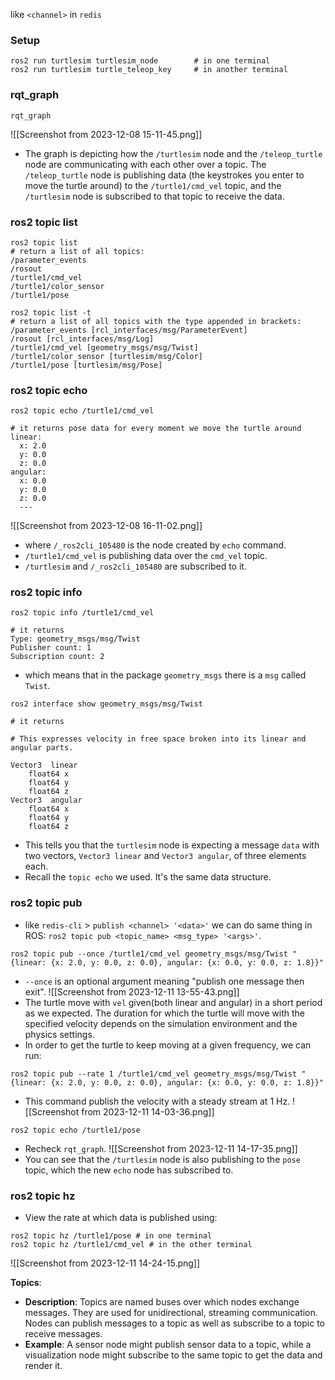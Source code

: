 like `<channel>` in `redis`
### Setup
```shell
ros2 run turtlesim turtlesim_node        # in one terminal
ros2 run turtlesim turtle_teleop_key     # in another terminal
```
### rqt_graph
```shell
rqt_graph
```
![[Screenshot from 2023-12-08 15-11-45.png]]
- The graph is depicting how the `/turtlesim` node and the `/teleop_turtle` node are communicating with each other over a topic. The `/teleop_turtle` node is publishing data (the keystrokes you enter to move the turtle around) to the `/turtle1/cmd_vel` topic, and the `/turtlesim` node is subscribed to that topic to receive the data.
### ros2 topic list
```shell
ros2 topic list
# return a list of all topics:
/parameter_events
/rosout
/turtle1/cmd_vel
/turtle1/color_sensor
/turtle1/pose
```
```shell
ros2 topic list -t
# return a list of all topics with the type appended in brackets:
/parameter_events [rcl_interfaces/msg/ParameterEvent]
/rosout [rcl_interfaces/msg/Log]
/turtle1/cmd_vel [geometry_msgs/msg/Twist]
/turtle1/color_sensor [turtlesim/msg/Color]
/turtle1/pose [turtlesim/msg/Pose]

```
### ros2 topic echo
```shell
ros2 topic echo /turtle1/cmd_vel

# it returns pose data for every moment we move the turtle around
linear:
  x: 2.0
  y: 0.0
  z: 0.0
angular:
  x: 0.0
  y: 0.0
  z: 0.0
  ---
```
![[Screenshot from 2023-12-08 16-11-02.png]]
- where `/_ros2cli_105480` is the node created by `echo` command.
- `/turtle1/cmd_vel` is publishing data over the  `cmd_vel` topic.
- `/turtlesim` and `/_ros2cli_105480` are subscribed to it.
### ros2 topic info
```shell
ros2 topic info /turtle1/cmd_vel

# it returns
Type: geometry_msgs/msg/Twist
Publisher count: 1
Subscription count: 2
```
- which means that in the package `geometry_msgs` there is a `msg` called `Twist`.
```shell
ros2 interface show geometry_msgs/msg/Twist

# it returns

# This expresses velocity in free space broken into its linear and angular parts.

Vector3  linear
	float64 x
	float64 y
	float64 z
Vector3  angular
	float64 x
	float64 y
	float64 z

```
- This tells you that the `turtlesim` node is expecting a message `data` with two vectors, `Vector3 linear` and `Vector3 angular`, of three elements each. 
- Recall the `topic echo` we used. It's the same data structure.
### ros2 topic pub
- like `redis-cli` > `publish <channel> '<data>'` we can do same thing in ROS: `ros2 topic pub <topic_name> <msg_type> '<args>'`.
```shell
ros2 topic pub --once /turtle1/cmd_vel geometry_msgs/msg/Twist "{linear: {x: 2.0, y: 0.0, z: 0.0}, angular: {x: 0.0, y: 0.0, z: 1.8}}"
```
- `--once` is an optional argument meaning "publish one message then exit".
![[Screenshot from 2023-12-11 13-55-43.png]]
- The turtle move with `vel` given(both linear and angular) in a short period as we expected. The duration for which the turtle will move with the specified velocity depends on the simulation environment and the physics settings.
- In order to get the turtle to keep moving at a given frequency, we can run:
```shell
ros2 topic pub --rate 1 /turtle1/cmd_vel geometry_msgs/msg/Twist "{linear: {x: 2.0, y: 0.0, z: 0.0}, angular: {x: 0.0, y: 0.0, z: 1.8}}"
```
- This command publish the velocity with a steady stream at 1 Hz.
![[Screenshot from 2023-12-11 14-03-36.png]]
```shell
ros2 topic echo /turtle1/pose
```
- Recheck `rqt_graph`.
![[Screenshot from 2023-12-11 14-17-35.png]]
- You can see that the `/turtlesim` node is also publishing to the `pose` topic, which the new `echo` node has subscribed to.
### ros2 topic hz
- View the rate at which data is published using:
```shell
ros2 topic hz /turtle1/pose # in one terminal
ros2 topic hz /turtle1/cmd_vel # in the other terminal
```

![[Screenshot from 2023-12-11 14-24-15.png]]


**Topics**:
- **Description**: Topics are named buses over which nodes exchange messages. They are used for unidirectional, streaming communication. Nodes can publish messages to a topic as well as subscribe to a topic to receive messages.
- **Example**: A sensor node might publish sensor data to a topic, while a visualization node might subscribe to the same topic to get the data and render it.